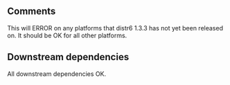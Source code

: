## Comments
This will ERROR on any platforms that distr6 1.3.3 has not yet been released on. It should be OK for all other platforms.
  
## Downstream dependencies
All downstream dependencies OK.
